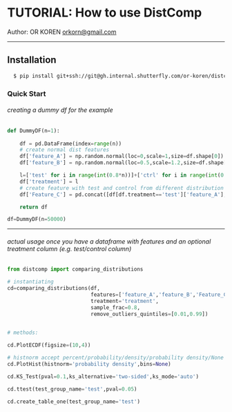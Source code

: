 # TUTORIAL: How to use DistComp

Author:  OR KOREN <orkorn@gmail.com>

---

## Installation

```bash
  $ pip install git+ssh://git@gh.internal.shutterfly.com/or-koren/distcomp.git
```

### Quick Start

###### creating a dummy df for the example
```python
def DummyDF(n=1):
    
    df = pd.DataFrame(index=range(n))
    # create normal dist features
    df['feature_A'] = np.random.normal(loc=0,scale=1,size=df.shape[0])
    df['feature_B'] = np.random.normal(loc=0.5,scale=1.2,size=df.shape[0],)

    l=['test' for i in range(int(0.8*n))]+['ctrl' for i in range(int(0.2*n))]
    df['treatment'] = l
    # create feature with test and control from different distribution
    df['Feature_C'] = pd.concat([df[df.treatment=='test']['feature_A'],df[df.treatment=='ctrl']['feature_B']])

    return df

df=DummyDF(n=50000)
```    
---
###### actual usage once you have a dataframe with features and an optional treatment column (e.g. test/control column)

```python
from distcomp import comparing_distributions

# instantiating
cd=comparing_distributions(df,
                           features=['feature_A','feature_B','Feature_C'],
                           treatment='treatment',
                           sample_frac=0.8,
                           remove_outliers_quintiles=[0.01,0.99])
                           

# methods:

cd.PlotECDF(figsize=(10,4))

# histnorm accept percent/probability/density/probability density/None
cd.PlotHist(histnorm='probability density',bins=None)

cd.KS_Test(pval=0.1,ks_alternative='two-sided',ks_mode='auto')

cd.ttest(test_group_name='test',pval=0.05)

cd.create_table_one(test_group_name='test')

```
